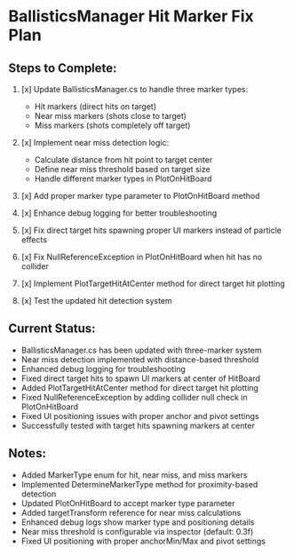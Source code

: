 # BallisticsManager Hit Marker Fix Plan

## Steps to Complete:

1. [x] Update BallisticsManager.cs to handle three marker types:
   - Hit markers (direct hits on target)
   - Near miss markers (shots close to target)
   - Miss markers (shots completely off target)

2. [x] Implement near miss detection logic:
   - Calculate distance from hit point to target center
   - Define near miss threshold based on target size
   - Handle different marker types in PlotOnHitBoard

3. [x] Add proper marker type parameter to PlotOnHitBoard method
4. [x] Enhance debug logging for better troubleshooting
5. [x] Fix direct target hits spawning proper UI markers instead of particle effects
6. [x] Fix NullReferenceException in PlotOnHitBoard when hit has no collider
7. [x] Implement PlotTargetHitAtCenter method for direct target hit plotting
8. [x] Test the updated hit detection system

## Current Status:
- BallisticsManager.cs has been updated with three-marker system
- Near miss detection implemented with distance-based threshold
- Enhanced debug logging for troubleshooting
- Fixed direct target hits to spawn UI markers at center of HitBoard
- Added PlotTargetHitAtCenter method for direct target hit plotting
- Fixed NullReferenceException by adding collider null check in PlotOnHitBoard
- Fixed UI positioning issues with proper anchor and pivot settings
- Successfully tested with target hits spawning markers at center

## Notes:
- Added MarkerType enum for hit, near miss, and miss markers
- Implemented DetermineMarkerType method for proximity-based detection
- Updated PlotOnHitBoard to accept marker type parameter
- Added targetTransform reference for near miss calculations
- Enhanced debug logs show marker type and positioning details
- Near miss threshold is configurable via inspector (default: 0.3f)
- Fixed UI positioning with proper anchorMin/Max and pivot settings
